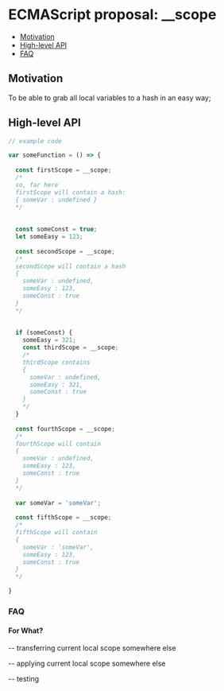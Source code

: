 # ECMAScript proposal: __scope
- [Motivation](#motivation)
- [High-level API](#high-level-api)
- [FAQ](#faq)

## Motivation

To be able to grab all local variables to a hash in an easy way;

## High-level API

```js
// example code

var someFunction = () => {
  
  const firstScope = __scope; 
  /*
  so, far here
  firstScope will contain a hash:
  { someVar : undefined }
  */
  
  
  const someConst = true;
  let someEasy = 123;
  
  const secondScope = __scope; 
  /*
  secondScope will contain a hash
  {
    someVar : undefined,
    someEasy : 123,
    someConst : true
  }
  */
  
  
  if (someConst) {
    someEasy = 321;
    const thirdScope = __scope;
    /*
    thirdScope contains
    {
      someVar : undefined,
      someEasy : 321,
      someConst : true
    }
    */
  }
  
  const fourthScope = __scope; 
  /*
  fourthScope will contain
  {
    someVar : undefined,
    someEasy : 123,
    someConst : true
  }
  */
  
  var someVar = 'someVar';
  
  const fifthScope = __scope; 
  /*
  fifthScope will contain
  {
    someVar : 'someVar',
    someEasy : 123,
    someConst : true
  }
  */

}

```

### FAQ
#### For What?

-- transferring current local scope somewhere else

-- applying current  local scope somewhere else

-- testing

